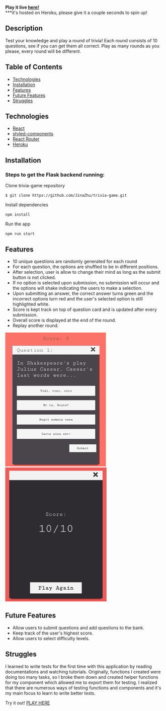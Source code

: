 **Play it live [here!](https://triviaknowledge.herokuapp.com/#/)** <br/>
***it's hosted on Heroku, please give it a couple seconds to spin up!

## Description

Test your knowledge and play a round of trivia! Each round consists of 10 questions, see if you can get them all correct. Play as many rounds as you please, every round will be different.

## Table of Contents

- [Technologies](#technologies)
- [Installation](#install)
- [Features](#features)
- [Future Features](#futurePlans)
- [Struggles](#str)

## <a name="technologies"></a>Technologies

- [React](https://reactjs.org/docs/getting-started.html)
- [styled-components](https://styled-components.com/)
- [React Router](https://reactrouter.com/)
- [Heroku](https://heroku.com/)

## <a name="install"></a>Installation

### Steps to get the Flask backend running:

Clone trivia-game repository

```
$ git clone https://github.com/JinaZhu/trivia-game.git
```

Install dependencies

```
npm install
```

Run the app

```
npm run start
```

## <a name="features"></a>Features

- 10 unique questions are randomly generated for each round
- For each question, the options are shuffled to be in different positions.
- After selection, user is allow to change their mind as long as the submit button is not clicked.
- If no option is selected upon submission, no submission will occur and the options will shake indicating the users to make a selection.
- Upon submitting an answer, the correct answer turns green and the incorrect options turn red and the user's selected option is still highlighted white.
- Score is kept track on top of question card and is updated after every submission.
- Overall score is displayed at the end of the round.
- Replay another round.

<img src="./src/images/trivia-demo.gif" /><img src="./src/images/finish.png" height="426"/>

## <a name="futurePlans"></a>Future Features

- Allow users to submit questions and add questions to the bank.
- Keep track of the user's highest score.
- Allow users to select difficulty levels.

## <a name="struggles"></a>Struggles

I learned to write tests for the first time with this application by reading documentations and watching tutorials. Originally, functions I created were doing too many tasks, so I broke them down and created helper functions for my component which allowed me to export them for testing. I realized that there are numerous ways of testing functions and components and it's my main focus to learn to write better tests.

Try it out! [PLAY HERE](https://triviaknowledge.herokuapp.com/#/)
